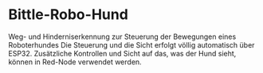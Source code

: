 # Bittle-Robo-Hund
Weg- und Hinderniserkennung zur Steuerung der Bewegungen eines Roboterhundes
Die Steuerung und die Sicht erfolgt völlig automatisch über ESP32.
Zusätzliche Kontrollen und Sicht auf das, was der Hund sieht, können in Red-Node verwendet werden.
